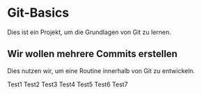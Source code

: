 # Git-Basics
Dies ist ein Projekt, um die Grundlagen von Git zu lernen.

## Wir wollen mehrere Commits erstellen
Dies nutzen wir, um eine Routine innerhalb von Git zu entwickeln.

Test1
Test2
Test3
Test4
Test5
Test6
Test7
